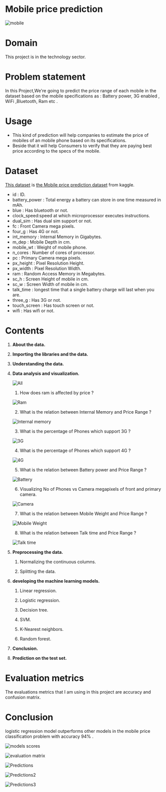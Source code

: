 # Mobile price prediction

![mobile](images/mobile.webp "mobile")

# Domain 
This project is in the technology sector.

# Problem statement 
In this Project,We're going to predict the price range of each mobile in the dataset based on the mobile specifications as : Battery power, 3G enabled , WiFi ,Bluetooth, Ram etc .

# Usage
- This kind of prediction will help companies to  estimate the price of mobiles of an mobile phone based on its specifications.
- Beside that it will help Consumers to verify that they are paying best price according to the specs of the mobile.


# Dataset
[This dataset](https://www.kaggle.com/datasets/fhabibimoghaddam/mobile-price-prediction) is [the Mobile price prediction dataset](https://www.kaggle.com/datasets/fhabibimoghaddam/mobile-price-prediction) from kaggle.

- id : ID.
- battery_power : Total energy a battery can store in one time measured in mAh.
- blue : Has bluetooth or not.
- clock_speed:speed at which microprocessor executes instructions.
- dual_sim : Has dual sim support or not.
- fc : Front Camera mega pixels.
- four_g : Has 4G or not.
- int_memory : Internal Memory in Gigabytes.
- m_dep : Mobile Depth in cm.
- mobile_wt : Weight of mobile phone.
- n_cores : Number of cores of processor.
- pc : Primary Camera mega pixels.
- px_height : Pixel Resolution Height.
- px_width : Pixel Resolution Width.
- ram : Random Access Memory in Megabytes.
- sc_h : Screen Height of mobile in cm.
- sc_w : Screen Width of mobile in cm.
- talk_time : longest time that a single battery charge will last when you are.
- three_g : Has 3G or not.
- touch_screen : Has touch screen or not.
- wifi : Has wifi or not.


# Contents
1. **About the data.**

2. **Importing the libraries and the data.**

3. **Understanding the data.**

4. **Data analysis and visualization.**


    ![All](images/all.png "all")



    1. How does ram is affected by price ?


    ![Ram](images/ram.png "ram")


    2. What is the relation between Internal Memory and Price Range ? 


    ![Internal memory](images/internal_memory.png "internal memory")

    3. What is the percentage of Phones which support 3G ?


    ![3G](images/3g.png "3g")
    

    4. What is the percentage of Phones which support 4G ?


    ![4G](images/4g.png "4g")
    
    
    5. What is the relation between Battery power and Price Range ?


    ![Battery](images/battery.png "battery")


    6. Visualizing No of Phones vs Camera megapixels of front and primary camera.

    ![Camera](images/camera.png "camera")
    
    
    7. What is the relation between Mobile Weight and Price Range ?

    ![Mobile Weight](images/mobile_weight.png "mobile weight")    
    

    8. What is the relation between Talk time and Price Range ?

    ![Talk time](images/talk_time.png "talk time")
    
    

5. **Preprocessing the data.**


    1. Normalizing the continuous columns.

    2. Splitting the data.

6. **developing the machine learning models.**

    1. Linear regression.
    
    2. Logistic regression.

    3. Decision tree.

    4. SVM.

    5. K-Nearest neighbors.

    6. Random forest.

7. **Conclusion.**

8. **Prediction on the test set.**

# Evaluation metrics

The evaluations metrics that I am using in this project are accuracy and confusion matrix.
# Conclusion

logistic regression model outperforms other models in the mobile price classification problem with accuracy 94% .

![models scores](images/model_scores.png "models scores")


![evaluation matrix](images/evaluation_matrix.png "evaluation matrix")


![Predictions](images/predictions.png "predictions")


![Predictions2](images/predictions2.png "predictions2")


![Predictions3](images/predictions3.png "predictions3")

